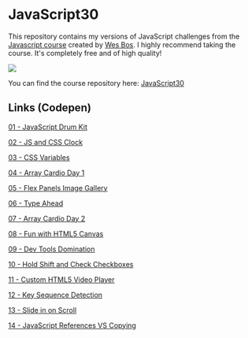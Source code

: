 # JavaScript30

This repository contains my versions of JavaScript challenges from the [Javascript course](https://javascript30.com) created by [Wes Bos](https://github.com/wesbos). I highly recommend taking the course. It's completely free and of high quality!

![](https://javascript30.com/images/JS3-social-share.png)

You can find the course repository here: [JavaScript30](https://github.com/wesbos/JavaScript30)

## Links (Codepen)

[01 - JavaScript Drum Kit](https://codepen.io/jhow_/pen/OJGQPEO)

[02 - JS and CSS Clock](https://codepen.io/jhow_/pen/ZEZxMdV)

[03 - CSS Variables](https://codepen.io/jhow_/pen/BaExRdJ)

[04 - Array Cardio Day 1](https://codepen.io/jhow_/pen/eYorPKw)

[05 - Flex Panels Image Gallery](https://codepen.io/jhow_/pen/WNWyeNZ)

[06 - Type Ahead](https://codepen.io/jhow_/pen/OJGBryv)

[07 - Array Cardio Day 2](https://codepen.io/jhow_/pen/BaEqMKX)

[08 - Fun with HTML5 Canvas](https://codepen.io/jhow_/pen/XWQyagJ)

[09 - Dev Tools Domination](https://codepen.io/jhow_/pen/mdgayxB)

[10 - Hold Shift and Check Checkboxes](https://codepen.io/jhow_/pen/WNWPQLj)

[11 - Custom HTML5 Video Player](https://codepen.io/jhow_/pen/YzMMMPd)

[12 - Key Sequence Detection](https://codepen.io/jhow_/pen/YzMbZQg)

[13 - Slide in on Scroll](https://codepen.io/jhow_/pen/LYvKgyo)

[14 - JavaScript References VS Copying](https://codepen.io/jhow_/pen/oNOrQLL)
